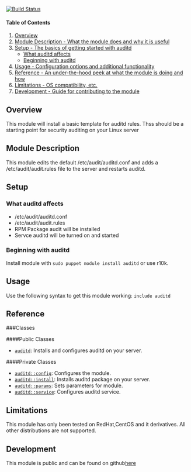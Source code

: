 
[![Build Status](https://travis-ci.org/lgbarn/auditd.png?branch=master)](https://travis-ci.org/lgbarn/auditd)

#### Table of Contents

1. [Overview](#overview)
2. [Module Description - What the module does and why it is useful](#module-description)
3. [Setup - The basics of getting started with auditd](#setup)
    * [What auditd affects](#what-auditd-affects)
    * [Beginning with auditd](#beginning-with-auditd)
4. [Usage - Configuration options and additional functionality](#usage)
5. [Reference - An under-the-hood peek at what the module is doing and how](#reference)
5. [Limitations - OS compatibility, etc.](#limitations)
6. [Development - Guide for contributing to the module](#development)

## Overview

This module will install a basic template for auditd rules. 
Thss should be a starting point for security auditing on your Linux server

## Module Description

This module edits the default /etc/audit/auditd.conf and adds a /etc/audit/audit.rules file to the server and restarts auditd.

## Setup

### What auditd affects

* /etc/audit/auditd.conf
* /etc/audit/audit.rules
* RPM Package audit will be installed
* Servce auditd will be turned on and started

### Beginning with auditd

Install module with `sudo puppet module install auditd` or use r10k.

## Usage

Use the following syntax to get this module working:
`include auditd`

## Reference

###Classes

####Public Classes
- [`auditd`](#auditd): Installs and configures auditd on your server.

####Private Classes
* [`auditd::config`](#auditdconfig): Configures the module. 
* [`auditd::install`](#auditdinstall): Installs auditd package on your server.
* [`auditd::params`](#auditdparams): Sets parameters for module.
* [`auditd::service`](#auditdservice): Configures auditd service.

## Limitations

This module has only been tested on RedHat,CentOS and it derivatives. 
All other distributions are not supported.

## Development

This module is public and can be found on github[here](https://github.com/lgbarn/auditd)

